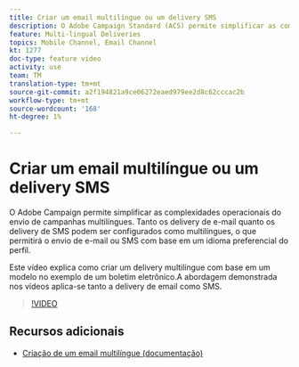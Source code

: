 ```yaml
---
title: Criar um email multilíngue ou um delivery SMS
description: O Adobe Campaign Standard (ACS) permite simplificar as complexidades operacionais do envio de campanhas multilíngues. Tanto os delivery de email quanto os delivery de SMS podem ser configurados como multilíngues, o que permitirá o envio de email ou SMS com base em um idioma preferencial do perfil. A abordagem demonstrada nos vídeos aplica-se tanto ao email quanto aos delivery SMS.
feature: Multi-lingual Deliveries
topics: Mobile Channel, Email Channel
kt: 1277
doc-type: feature video
activity: use
team: TM
translation-type: tm+mt
source-git-commit: a2f194821a9ce06272eaed979ee2d8c62cccac2b
workflow-type: tm+mt
source-wordcount: '168'
ht-degree: 1%

---
```



# Criar um email multilíngue ou um delivery SMS

O Adobe Campaign permite simplificar as complexidades operacionais do envio de campanhas multilíngues. Tanto os delivery de e-mail quanto os delivery de SMS podem ser configurados como multilíngues, o que permitirá o envio de e-mail ou SMS com base em um idioma preferencial do perfil.

Este vídeo explica como criar um delivery multilíngue com base em um modelo no exemplo de um boletim eletrônico.A abordagem demonstrada nos vídeos aplica-se tanto a delivery de email como SMS.

>[!VIDEO](https://video.tv.adobe.com/v/23252?quality=12)

## Recursos adicionais

* [Criação de um email multilíngue (documentação)](https://docs.adobe.com/content/help/en/campaign-standard/using/communication-channels/email-messages/creating-a-multilingual-email.html)
